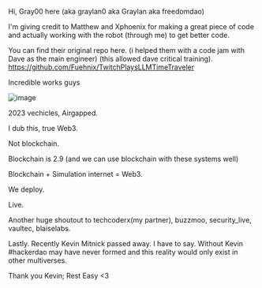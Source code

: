 Hi, Gray00 here (aka graylan0 aka Graylan aka freedomdao) 

I'm giving credit to Matthew and Xphoenix for making a great piece of code and actually working with the robot (through me) to get better code.


You can find their original repo here.
(i helped them with a code jam with Dave as the main engineer) (this allowed dave critical training).
https://github.com/Fuehnix/TwitchPlaysLLMTimeTraveler

Incredible works guys

![image](https://github.com/graylan0/multiverse_generator/assets/34530588/94c64499-17a8-475f-8c5d-1c2277380e07)


2023 vechicles, Airgapped.

I dub this, true Web3. 

Not blockchain.


Blockchain is 2.9 (and we can use blockchain with these systems well)

Blockchain + Simulation internet = Web3.


We deploy.

Live.

Another huge shoutout to techcoderx(my partner), buzzmoo, security_live, vaultec, blaiselabs.


Lastly. Recently Kevin Mitnick passed away. I have to say. Without Kevin #hackerdao may have never formed and this reality would only exist in other multiverses.

Thank you Kevin; Rest Easy <3
